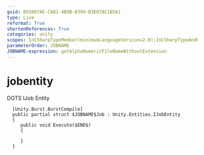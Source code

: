 ```yaml
---
guid: B93807AE-CA82-4B9B-B399-B3E07AC1B5A1
type: Live
reformat: True
shortenReferences: True
categories: unity
scopes: InCSharpTypeMember(minimumLanguageVersion=2.0);InCSharpTypeAndNamespace(minimumLanguageVersion=2.0);UnityDotsScope
parameterOrder: JOBNAME
JOBNAME-expression: getAlphaNumericFileNameWithoutExtension
---
```


# jobentity 

DOTS IJob Entity

```
  [Unity.Burst.BurstCompile]
  public partial struct $JOBNAME$Job : Unity.Entities.IJobEntity 
  {
     public void Execute($END$)
     {

     }
  }
```
